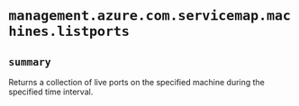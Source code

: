 # `management.azure.com.servicemap.machines.listports`

## `summary`
Returns a collection of live ports on the specified machine during the specified time interval.


